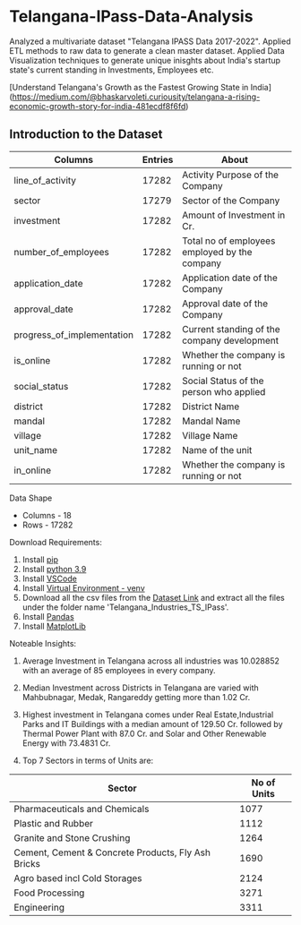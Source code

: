 # Telangana-IPass-Data-Analysis

Analyzed a multivariate dataset "Telangana IPASS Data 2017-2022". Applied ETL methods to raw data to generate a clean master dataset. Applied Data Visualization techniques to generate unique inisghts about India's startup state's current standing in Investments, Employees etc.

[Understand Telangana's Growth as the Fastest Growing State in India] (https://medium.com/@bhaskarvoleti.curiousity/telangana-a-rising-economic-growth-story-for-india-481ecdf8f6fd)

## Introduction to the Dataset

| Columns | Entries | About |
| ------------- | ------------- | ------------- |
| line_of_activity | 17282 | Activity Purpose of the Company |
| sector | 17279 | Sector of the Company | 
| investment | 17282 | Amount of Investment in Cr. | 
| number_of_employees | 17282 | Total no of employees employed by the company |
| application_date | 17282 | Application date of the Company |
| approval_date | 17282 | Approval date of the Company |
| progress_of_implementation | 17282 | Current standing of the company development |
| is_online | 17282 | Whether the company is running or not |
| social_status | 17282 | Social Status of the person who applied |
| district | 17282 | District Name |
| mandal | 17282 | Mandal Name |
| village | 17282 | Village Name |
| unit_name | 17282 | Name of the unit |
| in_online | 17282 | Whether the company is running or not |

Data Shape

* Columns - 18 
* Rows - 17282

Download Requirements:
1. Install [pip](https://pip.pypa.io/en/stable/installation/)
2. Install [python 3.9](https://docs.python.org/3/installing/index.html)
3. Install [VSCode](https://code.visualstudio.com/)
4. Install [Virtual Environment - venv](https://docs.python.org/3/library/venv.html)
5. Download all the csv files from the [Dataset Link](https://data.telangana.gov.in/dataset/telangana-industries-ts-ipass-data) and extract all the files under the folder name 'Telangana_Industries_TS_IPass'.
6. Install [Pandas](https://pandas.pydata.org/docs/getting_started/install.html)
7. Install [MatplotLib](https://matplotlib.org/stable/users/installing/index.html)

Noteable Insights:
1. Average Investment in Telangana across all industries was 10.028852 with an average of 85 employees in every company.
2. Median Investment across Districts in Telangana are varied with Mahbubnagar, Medak, Rangareddy getting more than 1.02 Cr.
3. Highest investment in Telangana comes under Real Estate,Industrial Parks and IT Buildings	with a median amount of 129.50 Cr. followed by Thermal Power Plant with 87.0 Cr. and Solar and Other Renewable Energy with 73.4831 Cr. 

4. Top 7 Sectors in terms of Units are:

| Sector | No of Units |
| ------------- | ------------- |
| Pharmaceuticals and Chemicals  | 1077 |
| Plastic and Rubber  | 1112 |
| Granite and Stone Crushing  | 1264 |
| Cement, Cement & Concrete Products, Fly Ash Bricks  | 1690 |
| Agro based incl Cold Storages  | 2124 |
| Food Processing  | 3271 |
| Engineering  | 3311 |
